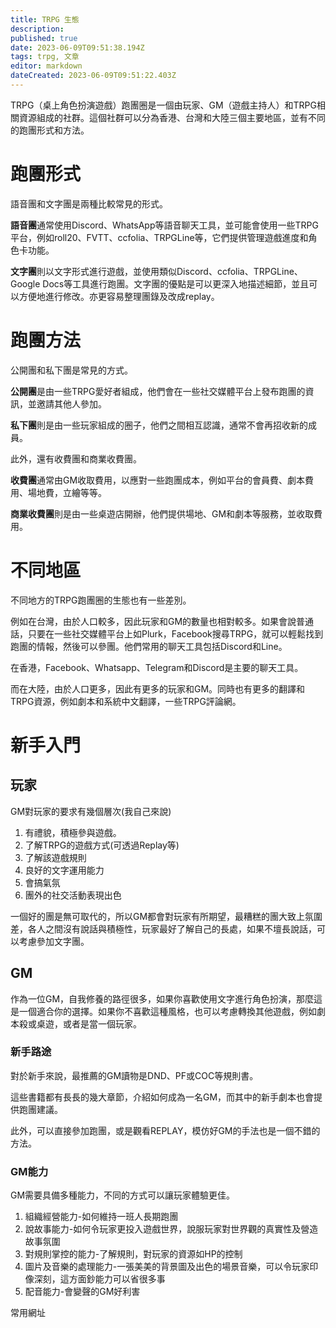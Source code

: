 ```yaml
---
title: TRPG 生態
description: 
published: true
date: 2023-06-09T09:51:38.194Z
tags: trpg, 文章
editor: markdown
dateCreated: 2023-06-09T09:51:22.403Z
---
```


TRPG（桌上角色扮演遊戲）跑團圈是一個由玩家、GM（遊戲主持人）和TRPG相關資源組成的社群。這個社群可以分為香港、台灣和大陸三個主要地區，並有不同的跑團形式和方法。

# 跑團形式

語音團和文字團是兩種比較常見的形式。

**語音團**通常使用Discord、WhatsApp等語音聊天工具，並可能會使用一些TRPG平台，例如roll20、FVTT、ccfolia、TRPGLine等，它們提供管理遊戲進度和角色卡功能。

**文字團**則以文字形式進行遊戲，並使用類似Discord、ccfolia、TRPGLine、Google Docs等工具進行跑團。文字團的優點是可以更深入地描述細節，並且可以方便地進行修改。亦更容易整理團錄及改成replay。

# 跑團方法

公開團和私下團是常見的方式。

**公開團**是由一些TRPG愛好者組成，他們會在一些社交媒體平台上發布跑團的資訊，並邀請其他人參加。

**私下團**則是由一些玩家組成的圈子，他們之間相互認識，通常不會再招收新的成員。

此外，還有收費團和商業收費團。

**收費團**通常由GM收取費用，以應對一些跑團成本，例如平台的會員費、劇本費用、場地費，立繪等等。

**商業收費團**則是由一些桌遊店開辦，他們提供場地、GM和劇本等服務，並收取費用。

# 不同地區

不同地方的TRPG跑團圈的生態也有一些差別。

例如在台灣，由於人口較多，因此玩家和GM的數量也相對較多。如果會說普通話，只要在一些社交媒體平台上如Plurk，Facebook搜尋TRPG，就可以輕鬆找到跑團的情報，然後可以參團。他們常用的聊天工具包括Discord和Line。

在香港，Facebook、Whatsapp、Telegram和Discord是主要的聊天工具。

而在大陸，由於人口更多，因此有更多的玩家和GM。同時也有更多的翻譯和TRPG資源，例如劇本和系統中文翻譯，一些TRPG評論網。

# 新手入門

## 玩家

GM對玩家的要求有幾個層次(我自己來說)

1.  有禮貌，積極參與遊戲。
2.  了解TRPG的遊戲方式(可透過Replay等)
3.  了解該遊戲規則
4.  良好的文字運用能力
5.  會搞氣氛
6.  團外的社交活動表現出色

一個好的團是無可取代的，所以GM都會對玩家有所期望，最糟糕的團大致上氛圍差，各人之間沒有說話與積極性，玩家最好了解自己的長處，如果不壇長說話，可以考慮參加文字團。

## GM

作為一位GM，自我修養的路徑很多，如果你喜歡使用文字進行角色扮演，那麼這是一個適合你的選擇。如果你不喜歡這種風格，也可以考慮轉換其他遊戲，例如劇本殺或桌遊，或者是當一個玩家。

### 新手路途

對於新手來說，最推薦的GM讀物是DND、PF或COC等規則書。

這些書籍都有長長的幾大章節，介紹如何成為一名GM，而其中的新手劇本也會提供跑團建議。

此外，可以直接參加跑團，或是觀看REPLAY，模仿好GM的手法也是一個不錯的方法。

### GM能力

GM需要具備多種能力，不同的方式可以讓玩家體驗更佳。

1.  組織經營能力-如何維持一班人長期跑團
2.  說故事能力-如何令玩家更投入遊戲世界，說服玩家對世界觀的真實性及營造故事氛圍
3.  對規則掌控的能力-了解規則，對玩家的資源如HP的控制
4.  圖片及音樂的處理能力-一張美美的背景圖及出色的場景音樂，可以令玩家印像深刻，這方面鈔能力可以省很多事
5.  配音能力-會變聲的GM好利害

常用網址